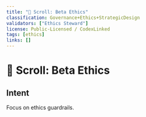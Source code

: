 ```yaml
---
title: "🧬 Scroll: Beta Ethics"
classification: Governance+Ethics+StrategicDesign
validators: ["Ethics Steward"]
license: Public-Licensed / CodexLinked
tags: [ethics]
links: []
---
```


# 🧬 Scroll: Beta Ethics

## Intent
Focus on ethics guardrails.
